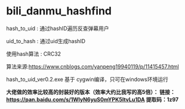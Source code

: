 # bili_danmu_hashfind

hash_to_uid : 通过hashID遍历反查弹幕用户

uid_to_hash : 通过uid生成hashID

使用hash算法 : CRC32

算法来源:https://www.cnblogs.com/yanpeng19940119/p/11415457.html

hash_to_uid_ver0.2.exe 基于 cygwin编译，只可在windows环境运行

**大佬做的效率比较高的封装好的版本（效率大约比我写的高5倍）：
链接：https://pan.baidu.com/s/1WlyN6yuS0mYPK5ltvLu1DA 
提取码：1z97**
